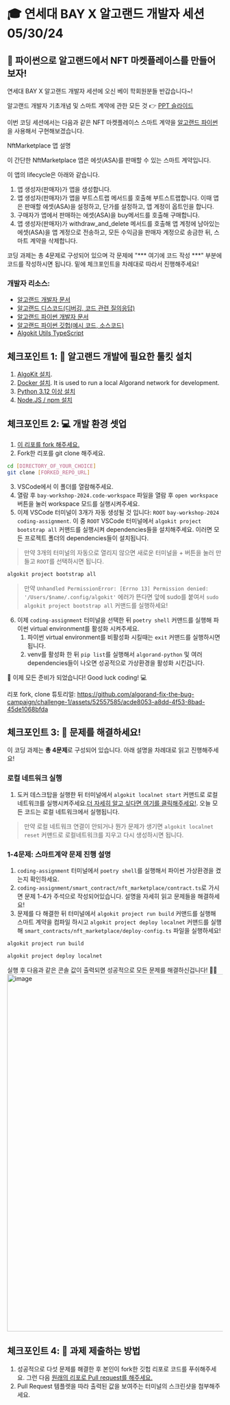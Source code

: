 # 🎓 연세대 BAY X 알고랜드 개발자 세션 05/30/24

## 🚩 파이썬으로 알고랜드에서 NFT 마켓플레이스를 만들어 보자!

연세대 BAY X 알고랜드 개발자 세션에 오신 베이 학회원분들 반갑습니다~!

알고랜드 개발자 기초개념 및 스마트 계약에 관한 모든 것 👉 [PPT 슬라이드](https://docs.google.com/presentation/d/1I-lxxAkNIRoR9VdDX-wRD68hHuxBvI1uPY-VQlmrgiI/edit?usp=sharing)

이번 코딩 세션에서는 다음과 같은 NFT 마켓플레이스 스마트 계약을 [알고랜드 파이썬](https://algorandfoundation.github.io/puya/index.html)을 사용해서 구현해보겠습니다.

NftMarketplace 앱 설명

이 간단한 NftMarketplace 앱은 에섯(ASA)를 판매할 수 있는 스마트 계약입니다.

이 앱의 lifecycle은 아래와 같습니다.
1. 앱 생성자(판매자)가 앱을 생성합니다.
2. 앱 생성자(판매자)가 앱을 부트스트랩 메서드를 호출해 부트스트랩합니다. 이때 앱은 판매할 에셋(ASA)을 설정하고, 단가를 설정하고, 앱 계정이 옵트인을 합니다.
3. 구매자가 앱에서 판매하는 에셋(ASA)을 buy메서드를 호출해 구매합니다.
4. 앱 생성자(판매자)가 withdraw_and_delete 메서드를 호출해 앱 계정에 남아있는 에셋(ASA)을 앱 계정으로 전송하고, 모든 수익금을 판매자 계정으로 송금한 뒤, 스마트 계약을 삭제합니다.

코딩 과제는 총 4문제로 구성되어 있으며 각 문제에 "*** 여기에 코드 작성 ***" 부분에 코드를 작성하시면 됩니다. 밑에 체크포인트을 차례대로 따라서 진행해주세요!

### 개발자 리소스:
- [알고랜드 개발자 문서](https://developer.algorand.org/docs/)
- [알고랜드 디스코드(디버깅, 코드 관련 질의응답)](https://discord.com/invite/algorand)
- [알고랜드 파이썬 개발자 문서](https://algorandfoundation.github.io/puya/)
- [알고랜드 파이썬 깃헙(예시 코드, 소스코드)](https://github.com/algorandfoundation/puya)
- [Algokit Utils TypeScript](https://github.com/algorandfoundation/algokit-utils-ts/tree/main)

## 체크포인트 1: 🧰 알고랜드 개발에 필요한 툴킷 설치

1. [AlgoKit 설치](https://github.com/algorandfoundation/algokit-cli/tree/main?tab=readme-ov-file#install).
2. [Docker 설치](https://www.docker.com/products/docker-desktop/). It is used to run a local Algorand network for development.
3. [Python 3.12 이상 설치](https://www.python.org/downloads/)
4. [Node.JS / npm 설치](https://docs.npmjs.com/downloading-and-installing-node-js-and-npm)

## 체크포인트 2: 💻 개발 환경 셋업

1. [이 리포를 fork 해주세요.](https://docs.github.com/en/pull-requests/collaborating-with-pull-requests/working-with-forks/fork-a-repo)
2. Fork한 리포를 git clone 해주세요.
```bash
cd [DIRECTORY_OF_YOUR_CHOICE]
git clone [FORKED_REPO_URL]
```
3. VSCode에서 이 폴더를 열람해주세요.
4. 열람 후 `bay-workshop-2024.code-workspace` 파일을 열람 후 `open workspace` 버튼을 눌러 workspace 모드를 실행시켜주세요.
5. 이제 VSCode 터미널이 3개가 자동 생성될 것 입니다: `ROOT` `bay-workshop-2024` `coding-assignment`.  이 중 `ROOT` VSCode 터미널에서 `algokit project bootstrap all` 커맨드를 실행시켜 dependencies들을 설치해주세요. 이러면 모든 프로젝트 폴더의 dependencies들이 설치됩니다.
> 만약 3개의 터미널의 자동으로 열리지 않으면 새로운 터미널을 + 버튼을 눌러 만들고 `ROOT`를 선택하시면 됩니다.

```bash
algokit project bootstrap all
```

> 만약 `Unhandled PermissionError: [Errno 13] Permission denied: '/Users/$name/.config/algokit'` 에러가 뜬다면 앞에 sudo를 붙여서 `sudo algokit project bootstrap all` 커맨드를 실행하세요!

6. 이제 `coding-assignment` 터미널을 선택한 뒤 `poetry shell` 커맨드를 실행해 파이썬 virtual environment를 활성화 시켜주세요.
   1. 파이썬 virtual environment를 비활성화 시킬때는 `exit` 커맨드를 실행하시면 됩니다.
   2. venv를 활성화 한 뒤 `pip list`를 실행해서 `algorand-python` 및 여러 dependencies들이 나오면 성공적으로 가상환경을 활성화 시킨겁니다.

🎉 이제 모든 준비가 되었습니다! Good luck coding! 💻

리포 fork, clone 튜토리얼:
https://github.com/algorand-fix-the-bug-campaign/challenge-1/assets/52557585/acde8053-a8dd-4f53-8bad-45de1068bfda

## 체크포인트 3: 📝 문제를 해결하세요!

이 코딩 과제는 **총 4문제**로 구성되어 있습니다. 아래 설명을 차례대로 읽고 진행해주세요!

### 로컬 네트워크 실행
1. 도커 데스크탑을 실행한 뒤 터미널에서 `algokit localnet start` 커맨드로 로컬 네트워크를 실행시켜주세요.[더 자세히 알고 싶다면 여기를 클릭해주세요!](https://github.com/algorandfoundation/algokit-cli/blob/main/docs/features/localnet.md#creating--starting-the-localnet). 오늘 모든 코드는 로컬 네트워크에서 실행됩니다.
> 만약 로컬 네트워크 연결이 안되거나 뭔가 문제가 생기면 `algokit localnet reset` 커맨드로 로컬네트워크를 지우고 다시 생성하시면 됩니다.

### 1-4문제: 스마트계약 문제 진행 설명
1. `coding-assignment` 터미널에서 `poetry shell`를 실행해서 파이썬 가상환경을 켰는지 확인하세요.
2. `coding-assignment/smart_contract/nft_marketplace/contract.ts`로 가시면 문제 1-4가 주석으로 작성되어있습니다.
    설명을 자세히 읽고 문제들을 해결하세요!
3. 문제를 다 해결한 뒤 터미널에서 `algokit project run build` 커맨드를 실행해 스마트 계약을 컴파일 하시고 `algokit project deploy localnet` 커맨드를 실행해 `smart_contracts/nft_marketplace/deploy-config.ts` 파일을 실행하세요!
```bash
algokit project run build
```

```bash
algokit project deploy localnet
```

실행 후 다음과 같은 콘솔 값이 출력되면 성공적으로 모든 문제를 해결하신겁니다! 👏👏
<img width="833" alt="image" src="https://github.com/algorand-devrel/BAY-coding-assignment-2024/assets/52557585/53e96dc0-3117-4990-b926-1261b688ab79">


## 체크포인트 4: 💯 과제 제출하는 방법

1. 성공적으로 다섯 문제를 해결한 후 본인이 fork한 깃헙 리포로 코드를 푸쉬해주세요. 그런 다음 [원래의 리포로 Pull request를 해주세요.](https://docs.github.com/en/pull-requests/collaborating-with-pull-requests/proposing-changes-to-your-work-with-pull-requests/creating-a-pull-request-from-a-fork)
2. Pull Request 템플렛을 따라 출력된 값을 보여주는 터미널의 스크린샷을 첨부해주세요.

